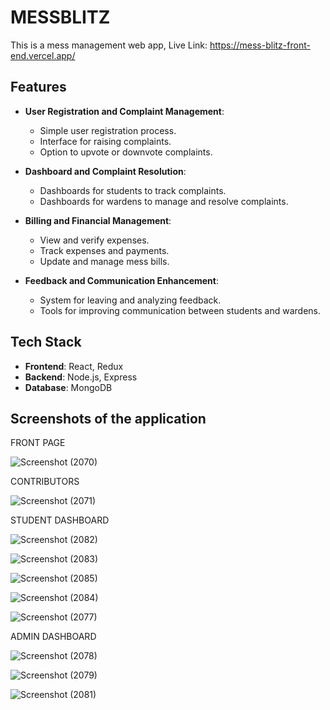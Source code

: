 # MESSBLITZ
This is a mess management web app, 
Live Link: https://mess-blitz-front-end.vercel.app/

## Features

- **User Registration and Complaint Management**:
  - Simple user registration process.
  - Interface for raising complaints.
  - Option to upvote or downvote complaints.

- **Dashboard and Complaint Resolution**:
  - Dashboards for students to track complaints.
  - Dashboards for wardens to manage and resolve complaints.

- **Billing and Financial Management**:
  - View and verify expenses.
  - Track expenses and payments.
  - Update and manage mess bills.

- **Feedback and Communication Enhancement**:
  - System for leaving and analyzing feedback.
  - Tools for improving communication between students and wardens.
    
## Tech Stack

- **Frontend**: React, Redux
- **Backend**: Node.js, Express
- **Database**: MongoDB


## Screenshots of the application

FRONT PAGE

![Screenshot (2070)](https://github.com/khushboo23-svg/messBlitz/assets/81730811/eaa236bc-5ab8-47b0-9482-ea087de2af8c)

CONTRIBUTORS

![Screenshot (2071)](https://github.com/khushboo23-svg/messBlitz/assets/81730811/6f42675d-e277-4063-b28a-ce10439f73c1)

STUDENT DASHBOARD

![Screenshot (2082)](https://github.com/khushboo23-svg/messBlitz/assets/81730811/af228815-fced-4034-8b08-ae76bc1a876a)

![Screenshot (2083)](https://github.com/khushboo23-svg/messBlitz/assets/81730811/5207f6e3-1e01-477b-befd-aeb852a76780)

![Screenshot (2085)](https://github.com/khushboo23-svg/messBlitz/assets/81730811/c764d718-df7d-4149-adb6-2622ee169b3d)

![Screenshot (2084)](https://github.com/khushboo23-svg/messBlitz/assets/81730811/e95817be-ffe8-4e3e-b16b-d562ff0934ff)

![Screenshot (2077)](https://github.com/khushboo23-svg/messBlitz/assets/81730811/5f5ab8a4-25bf-4935-aa2a-994afb0d4707)

ADMIN DASHBOARD

![Screenshot (2078)](https://github.com/khushboo23-svg/messBlitz/assets/81730811/7bd25f26-b82d-4bed-a590-8c99bd715470)

![Screenshot (2079)](https://github.com/khushboo23-svg/messBlitz/assets/81730811/72281939-5672-4633-84de-961aa48975d3)

![Screenshot (2081)](https://github.com/khushboo23-svg/messBlitz/assets/81730811/980d693a-eeac-4ff2-aed8-ddcb45269722)

